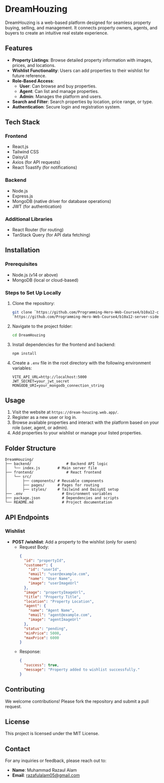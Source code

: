 # DreamHouzing

DreamHouzing is a web-based platform designed for seamless property buying, selling, and management. It connects property owners, agents, and buyers to create an intuitive real estate experience.

## Features
- **Property Listings**: Browse detailed property information with images, prices, and locations.
- **Wishlist Functionality**: Users can add properties to their wishlist for future reference.
- **Role-Based Access**:
  - **User**: Can browse and buy properties.
  - **Agent**: Can list and manage properties.
  - **Admin**: Manages the platform and users.
- **Search and Filter**: Search properties by location, price range, or type.
- **Authentication**: Secure login and registration system.

## Tech Stack
### Frontend
- React.js
- Tailwind CSS
- DaisyUI
- Axios (for API requests)
- React Toastify (for notifications)

### Backend
- Node.js
- Express.js
- MongoDB (native driver for database operations)
- JWT (for authentication)

### Additional Libraries
- React Router (for routing)
- TanStack Query (for API data fetching)

## Installation

### Prerequisites
- Node.js (v14 or above)
- MongoDB (local or cloud-based)

### Steps to Set Up Locally
1. Clone the repository:
   ```bash
   git clone `https://github.com/Programming-Hero-Web-Course4/b10a12-client-side-Razaul007`
   `https://github.com/Programming-Hero-Web-Course4/b10a12-server-side-Razaul007`

   ```
2. Navigate to the project folder:
   ```bash
   cd DreamHouzing
   ```
3. Install dependencies for the frontend and backend:
   ```bash
   npm install
   ```
4. Create a `.env` file in the root directory with the following environment variables:
   ```env
   VITE_API_URL=http://localhost:5000
   JWT_SECRET=your_jwt_secret
   MONGODB_URI=your_mongodb_connection_string
   ```


## Usage
1. Visit the website at `https://dream-houzing.web.app/`.
2. Register as a new user or log in.
3. Browse available properties and interact with the platform based on your role (user, agent, or admin).
4. Add properties to your wishlist or manage your listed properties.

## Folder Structure
```
DreamHouzing/
├── backend/                # Backend API logic
│   └── index.js        # Main server file
├── frontend/               # React frontend
│   └── src/
│       ├── components/ # Reusable components
│       ├── pages/      # Pages for routing
│       ├── styles/     # Tailwind and DaisyUI setup
├── .env                  # Environment variables
├── package.json          # Dependencies and scripts
└── README.md             # Project documentation
```

## API Endpoints
### Wishlist
- **POST /wishlist**: Add a property to the wishlist (only for users)
  - Request Body:
    ```json
    {
      "id": "propertyId",
      "customer": {
        "id": "userId",
        "email": "user@example.com",
        "name": "User Name",
        "image": "userImageUrl"
      },
      "image": "propertyImageUrl",
      "title": "Property Title",
      "location": "Property Location",
      "agent": {
        "name": "Agent Name",
        "email": "agent@example.com",
        "image": "agentImageUrl"
      },
      "status": "pending",
      "minPrice": 5000,
      "maxPrice": 6000
    }
    ```
  - Response:
    ```json
    {
      "success": true,
      "message": "Property added to wishlist successfully."
    }
    ```

## Contributing
We welcome contributions! Please fork the repository and submit a pull request.

## License
This project is licensed under the MIT License.

## Contact
For any inquiries or feedback, please reach out to:
- **Name**: Muhammad Razaul Alam
- **Email**: razafulalam05@gmail.com

